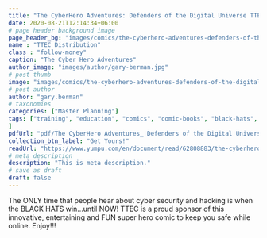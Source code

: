 ```yaml
---
title: "The CyberHero Adventures: Defenders of the Digital Universe TTEC Distribution"
date: 2020-08-21T12:14:34+06:00
# page header background image
page_header_bg: "images/comics/the-cyberhero-adventures-defenders-of-the-digital-universe-ttec-distribution.jpg"
name : "TTEC Distribution"
class : "follow-money"
caption: "The Cyber Hero Adventures"
author_image: "images/author/gary-berman.jpg"
# post thumb
image: "images/comics/the-cyberhero-adventures-defenders-of-the-digital-universe-ttec-distribution.jpg"
# post author
author: "gary.berman"
# taxonomies
categories: ["Master Planning"]
tags: ["training", "education", "comics", "comic-books", "black-hats", "white-hats", "hacking", "cyber-security", "global", "mosaic", "incidents", "apps", "downloading", "download", "attachments", "requests", "edition", "ttec"
]
pdfUrl: "pdf/The CyberHero Adventures_ Defenders of the Digital Universe TTEC Distribution.pdf"
collection_btn_label: "Get Yours!"
readUrl: "https://www.yumpu.com/en/document/read/62808883/the-cyberhero-adventures-defenders-of-the-digital-universe-ttec-distribution"
# meta description
description: "This is meta description."
# save as draft
draft: false
---
```


The ONLY time that people hear about cyber security and hacking is when the BLACK HATS win...until NOW! TTEC is a proud sponsor of this innovative, entertaining and FUN super hero comic to keep you safe while online. Enjoy!!!